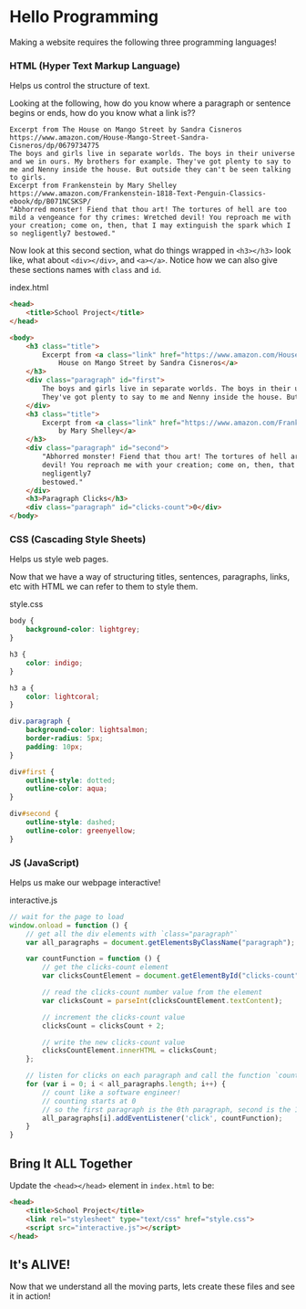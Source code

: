 # Hello Programming
Making a website requires the following three programming languages!
### HTML (Hyper Text Markup Language)
Helps us control the structure of text. 

Looking at the following, how do you know where a paragraph or sentence begins or ends, how do you know what a link is??
```text
Excerpt from The House on Mango Street by Sandra Cisneros
https://www.amazon.com/House-Mango-Street-Sandra-Cisneros/dp/0679734775
The boys and girls live in separate worlds. The boys in their universe and we in ours. My brothers for example. They've got plenty to say to me and Nenny inside the house. But outside they can't be seen talking to girls.
Excerpt from Frankenstein by Mary Shelley
https://www.amazon.com/Frankenstein-1818-Text-Penguin-Classics-ebook/dp/B071NCSKSP/
"Abhorred monster! Fiend that thou art! The tortures of hell are too mild a vengeance for thy crimes: Wretched devil! You reproach me with your creation; come on, then, that I may extinguish the spark which I so negligently7 bestowed."
```
Now look at this second section, what do things wrapped in `<h3></h3>` look like, what about `<div></div>`, and `<a></a>`. Notice how we can also give these sections names with `class` and `id`.

index.html
```html
<head>
    <title>School Project</title>
</head>

<body>
    <h3 class="title">
        Excerpt from <a class="link" href="https://www.amazon.com/House-Mango-Street-Sandra-Cisneros/dp/0679734775">The
            House on Mango Street by Sandra Cisneros</a>
    </h3>
    <div class="paragraph" id="first">
        The boys and girls live in separate worlds. The boys in their universe and we in ours. My brothers for example.
        They've got plenty to say to me and Nenny inside the house. But outside they can't be seen talking to girls.
    </div>
    <h3 class="title">
        Excerpt from <a class="link" href="https://www.amazon.com/Frankenstein-1818-Text-Penguin-Classics-ebook/dp/B071NCSKSP/">Frankenstein
            by Mary Shelley</a>
    </h3>
    <div class="paragraph" id="second">
        "Abhorred monster! Fiend that thou art! The tortures of hell are too mild a vengeance for thy crimes: Wretched
        devil! You reproach me with your creation; come on, then, that I may extinguish the spark which I so
        negligently7
        bestowed."
    </div>
    <h3>Paragraph Clicks</h3>
    <div class="paragraph" id="clicks-count">0</div>
</body>
```
### CSS (Cascading Style Sheets)
Helps us style web pages.

Now that we have a way of structuring titles, sentences, paragraphs, links, etc with HTML we can refer to them to style them.

style.css
```css
body {
    background-color: lightgrey;
}

h3 {
    color: indigo;
}

h3 a {
    color: lightcoral;
}

div.paragraph {
    background-color: lightsalmon;
    border-radius: 5px;
    padding: 10px;
}

div#first {
    outline-style: dotted;
    outline-color: aqua;
}

div#second {
    outline-style: dashed;
    outline-color: greenyellow;
}
```
### JS (JavaScript)
Helps us make our webpage interactive!

interactive.js
```javascript
// wait for the page to load
window.onload = function () {
    // get all the div elements with `class="paragraph"`
    var all_paragraphs = document.getElementsByClassName("paragraph");

    var countFunction = function () {
        // get the clicks-count element
        var clicksCountElement = document.getElementById("clicks-count");

        // read the clicks-count number value from the element
        var clicksCount = parseInt(clicksCountElement.textContent);

        // increment the clicks-count value
        clicksCount = clicksCount + 2;

        // write the new clicks-count value
        clicksCountElement.innerHTML = clicksCount;
    };

    // listen for clicks on each paragraph and call the function `countFunction` 
    for (var i = 0; i < all_paragraphs.length; i++) {
        // count like a software engineer!
        // counting starts at 0
        // so the first paragraph is the 0th paragraph, second is the 1st, etc...
        all_paragraphs[i].addEventListener('click', countFunction);
    }
}
```

## Bring It ALL Together
Update the `<head></head>` element in `index.html` to be:
```html
<head>
    <title>School Project</title>
    <link rel="stylesheet" type="text/css" href="style.css">
    <script src="interactive.js"></script>
</head>
```
## It's ALIVE!
Now that we understand all the moving parts, lets create these files and see it in action!